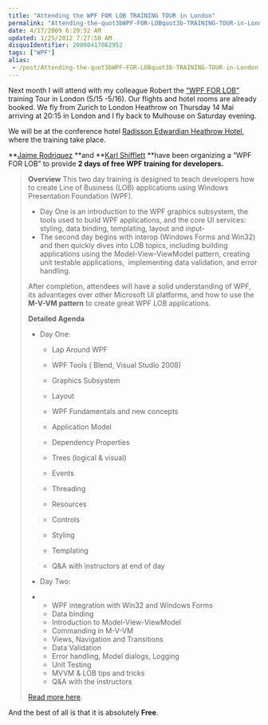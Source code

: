 ```yaml
---
title: "Attending the WPF FOR LOB TRAINING TOUR in London"
permalink: "Attending-the-quot3bWPF-FOR-LOBquot3b-TRAINING-TOUR-in-London"
date: 4/17/2009 6:29:52 AM
updated: 1/25/2012 7:27:50 AM
disqusIdentifier: 20090417062952
tags: ["WPF"]
alias:
 - /post/Attending-the-quot3bWPF-FOR-LOBquot3b-TRAINING-TOUR-in-London.aspx/index.html
---
```

Next month I will attend with my colleague Robert the [“WPF FOR LOB”](http://blogs.msdn.com/jaimer/archive/2009/04/01/announcing-the-using-wpf-to-build-lob-applications-training-tour.aspx) training Tour in London (5/15 -5/16). Our flights and hotel rooms are already booked. We fly from Zurich to London Heathrow on Thursday 14 Mai arriving at 20:15 in London and I fly back to Mulhouse on Saturday evening.

We will be at the conference hotel [Radisson Edwardian Heathrow Hotel](http://www.radissonedwardian.com/londonuk_heathrow), where the training take place.
<!-- more -->

**[Jaime Rodriquez](http://blogs.msdn.com/jaimer/) **and **[Karl Shifflett](http://karlshifflett.wordpress.com/) **have been organizing a “WPF FOR LOB” to provide **2 days of free WPF training for developers.**

> **Overview**
> This two day training is designed to teach developers how to create Line of Business (LOB) applications using Windows Presentation Foundation (WPF). 
> 
> *   Day One is an introduction to the WPF graphics subsystem, the tools used to build WPF applications, and the core UI services: styling, data binding, templating, layout and input-
> *   The second day begins with interop (Windows Forms and Win32)  and then quickly dives into LOB topics, including building applications using the Model-View-ViewModel pattern, creating unit testable applications,  implementing data validation, and error handling. 
> 
> After completion, attendees will have a solid understanding of WPF, its advantages over other Microsoft UI platforms, and how to use the **M-V-VM pattern** to create great WPF LOB applications.
> 
> **Detailed Agenda**
> 
> *   Day One:
> 
>     *   Lap Around WPF
>     *   WPF Tools ( Blend, Visual Studio 2008)
>     *   Graphics Subsystem
>     *   Layout
>     *   WPF Fundamentals and new concepts
> 
>     *   Application Model
>     *   Dependency Properties
>     *   Trees (logical & visual)
>     *   Events
>     *   Threading
>     *   Resources
>     *   Controls
>     *   Styling
>     *   Templating
>     *   Q&A with instructors at end of day
> *   Day Two:
> *   *   WPF integration with Win32 and Windows Forms
>     *   Data binding
>     *   Introduction to Model-View-ViewModel
>     *   Commanding in M-V-VM
>     *   Views, Navigation and Transitions
>     *   Data Validation
>     *   Error handling, Model dialogs, Logging
>     *   Unit Testing
>     *   MVVM & LOB tips and tricks
>     *   Q&A with the instructors
> 
> [Read more here](http://blogs.msdn.com/jaimer/archive/2009/04/01/announcing-the-using-wpf-to-build-lob-applications-training-tour.aspx).

And the best of all is that it is absolutely **Free**.
